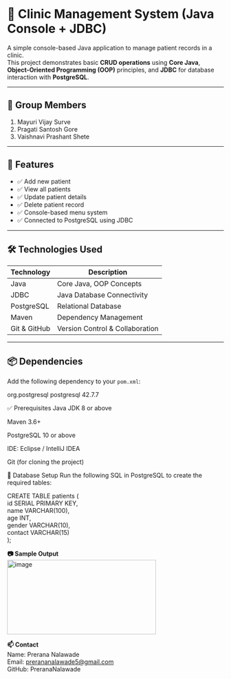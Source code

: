 # 🏥 Clinic Management System (Java Console + JDBC)

A simple console-based Java application to manage patient records in a clinic.  
This project demonstrates basic **CRUD operations** using **Core Java**, **Object-Oriented Programming (OOP)** principles, and **JDBC** for database interaction with **PostgreSQL**.

---

## 👥 Group Members

1. Mayuri Vijay Surve  
2. Pragati Santosh Gore  
3. Vaishnavi Prashant Shete  

---

## 📌 Features

- ✅ Add new patient  
- ✅ View all patients  
- ✅ Update patient details  
- ✅ Delete patient record  
- ✅ Console-based menu system  
- ✅ Connected to PostgreSQL using JDBC  

---

## 🛠 Technologies Used

| Technology     | Description                       |
|----------------|-----------------------------------|
| Java           | Core Java, OOP Concepts           |
| JDBC           | Java Database Connectivity        |
| PostgreSQL     | Relational Database               |
| Maven          | Dependency Management             |
| Git & GitHub   | Version Control & Collaboration   |

---

## 📦 Dependencies

Add the following dependency to your `pom.xml`:

<dependencies>    
    <!-- https://mvnrepository.com/artifact/org.postgresql/postgresql -->    
    <dependency>    
        <groupId>org.postgresql</groupId>    
        <artifactId>postgresql</artifactId>    
        <version>42.7.7</version>    
    </dependency>    
</dependencies>    

✅ Prerequisites
Java JDK 8 or above

Maven 3.6+

PostgreSQL 10 or above

IDE: Eclipse / IntelliJ IDEA

Git (for cloning the project)

🧱 Database Setup
Run the following SQL in PostgreSQL to create the required tables:

CREATE TABLE patients (  
    id SERIAL PRIMARY KEY,  
    name VARCHAR(100),  
    age INT,  
    gender VARCHAR(10),  
    contact VARCHAR(15)  
);  


**📷 Sample Output**  
<img width="346" height="173" alt="image" src="https://github.com/user-attachments/assets/5564c5c0-6bf6-4be9-8dc5-3f391319494e" />  

**📫 Contact**  
Name: Prerana Nalawade  
Email: prerananalawade5@gmail.com  
GitHub: PreranaNalawade

